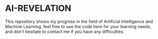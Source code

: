 # AI-REVELATION
This repository shows my progress in the field of Artificial Intelligence and Machine Learning. feel free to use the code here for your learning needs, and don't hesitate to contact me if you have
any difficulties. 
